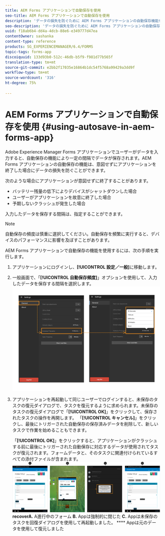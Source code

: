 ```yaml
---
title: AEM Forms アプリケーションで自動保存を使用
seo-title: AEM Forms アプリケーションで自動保存を使用
description: 'データの損失を防ぐために AEM Forms アプリケーションの自動保存機能を使用する方法について学びます。 '
seo-description: 'データの損失を防ぐために AEM Forms アプリケーションの自動保存機能を使用する方法について学びます。 '
uuid: f18ab6b4-dd4a-4dcb-88e6-e349777d47ea
contentOwner: sashanka
content-type: reference
products: SG_EXPERIENCEMANAGER/6.4/FORMS
topic-tags: forms-app
discoiquuid: 133d93b0-512c-46db-b5f9-f981d77b565f
translation-type: tm+mt
source-git-commit: e2bb2f17035e16864b1dc54f5768a99429a3dd9f
workflow-type: tm+mt
source-wordcount: '316'
ht-degree: 75%

---
```



# AEM Forms アプリケーションで自動保存を使用  {#using-autosave-in-aem-forms-app}

Adobe Experience Manager Forms アプリケーションでユーザーがデータを入力すると、自動保存の機能により一定の間隔でデータが保存されます。AEM Forms アプリケーションの自動保存の機能は、意図せずにアプリケーションを終了した場合にデータの損失を防ぐことができます。

次のような場合にアプリケーションが意図せずに終了することがあります。

* バッテリー残量の低下によりデバイスがシャットダウンした場合
* ユーザーがアプリケーションを故意に終了した場合
* 予期しないクラッシュが発生した場合

入力したデータを保存する間隔は、指定することができます。

>[!NOTE]
>
>自動保存の頻度は慎重に選択してください。自動保存を頻繁に実行すると、デバイスのパフォーマンスに影響を及ぼすことがあります。

AEM Forms アプリケーションで自動保存の機能を使用するには、次の手順を実行します。

1. アプリケーションにログインし、**[!UICONTROL 設定／一般]**&#x200B;に移動します。
1. 一般画面で、「**[!UICONTROL 自動保存頻度]**」オプションを使用して、入力したデータを保存する間隔を選択します。
   [ ![自動保存頻度の設定](assets/using-autosave-freq-07.png)](assets/using-autosave-freq-07-1.png)

1. アプリケーションを再起動して同じユーザーでログインすると、未保存のタスクの復元ダイアログで、タスクを復元するように求められます。未保存のタスクの復元ダイアログで「**[!UICONTROL OK]**」をクリックして、保存されたタスクの操作を再開します。 「**[!UICONTROL キャンセル]**」をクリックし、最後にトリガーされた自動保存の保存済みデータを削除して、新しいタスクで作業を始めることもできます。

   「**[!UICONTROL OK]**」をクリックすると、アプリケーションがクラッシュする前に最後にトリガーされた自動保存に対応するデータが使用されてタスクが復元されます。フォームデータと、そのタスクに関連付けられているすべての添付ファイルが含まれます。
   [ ![タスクを取得する&#x200B;](assets/autosave-flow.png)](assets/using-autosave-freq-06.png)**recoverA.** A進行中のフォーム **B.** Appは強制的に閉じた **C.** Appは未保存のタスクを回復ダイアログを使用して再起動しました。 **** Appは元のデータを使用して復元しました

